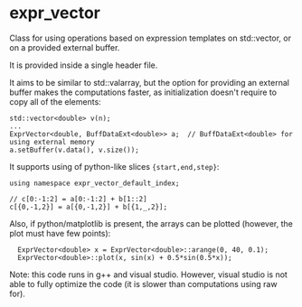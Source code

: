 # expr_vector
Class for using operations based on expression templates on std::vector, or on a provided external buffer.

It is provided inside a single header file.

It aims to be similar to std::valarray, but the option for providing an external buffer makes the computations faster, as initialization doesn't require to copy all of the elements:

```
std::vector<double> v(n);
...
ExprVector<double, BuffDataExt<double>> a;  // BuffDataExt<double> for using external memory
a.setBuffer(v.data(), v.size());
```

It supports using of python-like slices `{start,end,step}`:

```
using namespace expr_vector_default_index;

// c[0:-1:2] = a[0:-1:2] + b[1::2]
c[{0,-1,2}] = a[{0,-1,2}] + b[{1,_,2}];
```

Also, if python/matplotlib is present, the arrays can be plotted (however, the plot must have few points):

```
  ExprVector<double> x = ExprVector<double>::arange(0, 40, 0.1);
  ExprVector<double>::plot(x, sin(x) + 0.5*sin(0.5*x));

```
Note: this code runs in g++ and visual studio. However, visual studio is not able to fully optimize the code (it is slower than computations using raw for).
